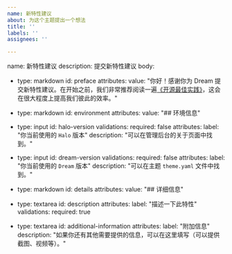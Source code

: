 ```yaml
---
name: 新特性建议
about: 为这个主题提出一个想法
title: ''
labels: ''
assignees: ''

---
```


name: 新特性建议
description: 提交新特性建议
body:
  - type: markdown
    id: preface
    attributes:
      value: "你好！感谢你为 Dream 提交新特性建议。在开始之前，我们非常推荐阅读一遍[《开源最佳实践》](https://github.com/LinuxSuRen/open-source-best-practice)，这会在很大程度上提高我们彼此的效率。"
  - type: markdown
    id: environment
    attributes:
      value: "## 环境信息"


  - type: input
    id: halo-version
    validations:
      required: false
    attributes:
      label: "你当前使用的 `Halo` 版本"
      description: "可以在管理后台的关于页面中找到。"
  - type: input
    id: dream-version
    validations:
      required: false
    attributes:
      label: "你当前使用的 `Dream` 版本"
      description: "可以在主题 `theme.yaml` 文件中找到。"
  - type: markdown
    id: details
    attributes:
      value: "## 详细信息"
  - type: textarea
    id: description
    attributes:
      label: "描述一下此特性"
    validations:
      required: true
  - type: textarea
    id: additional-information
    attributes:
      label: "附加信息"
      description: "如果你还有其他需要提供的信息，可以在这里填写（可以提供截图、视频等）。"
